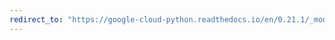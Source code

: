 ```yaml
---
redirect_to: "https://google-cloud-python.readthedocs.io/en/0.21.1/_modules/google/cloud/error_reporting/client.html"
---
```

